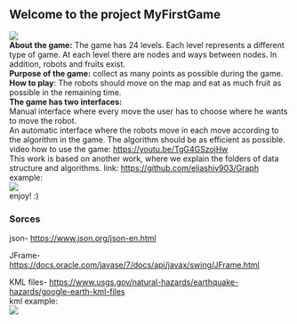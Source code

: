 ## Welcome to the project MyFirstGame
![](https://user-images.githubusercontent.com/58138902/72680647-01b79c00-3ac5-11ea-835f-497f8818fb7f.jpg)  
**About the game:** The game has 24 levels. Each level represents a different type of game.
At each level there are nodes and ways between nodes. In addition, robots and fruits exist.  
**Purpose of the game:** collect as many points as possible during the game.  
**How to play**: The robots should move on the map and eat as much fruit as possible in the remaining time.        
**The game has two interfaces:**    
Manual interface where every move the user has to choose where he wants to move the robot.  
An automatic interface where the robots move in each move according to the algorithm in the game. The algorithm should be as efficient as possible.  
video how to use the game: https://youtu.be/TgG4GSzojHw  
This work is based on another work, where we explain the folders of data structure and algorithms. link:     https://github.com/eliashiv903/Graph    
example:    
![](https://user-images.githubusercontent.com/58138902/72988260-9804fe00-3df4-11ea-930a-ecf824fb17e2.png)  
enjoy! :)

### Sorces

json- https://www.json.org/json-en.html

JFrame- https://docs.oracle.com/javase/7/docs/api/javax/swing/JFrame.html

KML files- https://www.usgs.gov/natural-hazards/earthquake-hazards/google-earth-kml-files  
kml example:  
![](https://user-images.githubusercontent.com/58138902/73135789-0cd37480-404f-11ea-8c1a-ae810f882d1f.jpeg)

